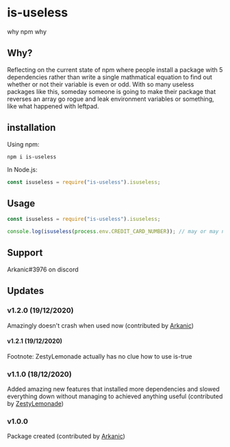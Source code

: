 # is-useless

why npm why

## Why?

Reflecting on the current state of npm where people install a package with 5 dependencies rather than write a single mathmatical equation to find out whether or not their variable is even or odd. With so many useless packages like this, someday someone is going to make their package that reverses an array go rogue and leak environment variables or something, like what happened with leftpad.

## installation
Using npm:
```shell
npm i is-useless
```
In Node.js:
```js
const isuseless = require("is-useless").isuseless;
```

## Usage
```js
const isuseless = require("is-useless").isuseless;

console.log(isuseless(process.env.CREDIT_CARD_NUMBER)); // may or may not send to servers for product improvement
```

## Support
Arkanic#3976 on discord


## Updates

### v1.2.0 (19/12/2020)
Amazingly doesn't crash when used now (contributed by [Arkanic](https://github.com/Arkanic))
#### v1.2.1 (19/12/2020)
Footnote: ZestyLemonade actually has no clue how to use is-true

### v1.1.0 (18/12/2020)
Added amazing new features that installed more dependencies and slowed everything down without managing to achieved anything useful (contributed by [ZestyLemonade](https://github.com/sample-text-here))

### v1.0.0
Package created (contributed by [Arkanic](https://github.com/Arkanic))
